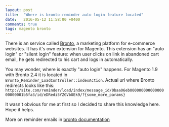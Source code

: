 ```yaml
---
layout: post
title:  "Where is bronto reminder auto login feature located"
date:   2016-05-12 11:58:00 +0400
comments: true
tags: magento bronto
---
```

There is an service called [Bronto](http://bronto.com/), a marketing platform for e-commerce websites. It has it's own extension for Magento. This extension has an "auto login" or "silent login" feature: when user clicks on link in abandoned cart email, he gets redirected to his cart and logs in automatically.

You may wonder, where is exactly "auto login" happens. For Magento 1.9 with Bronto 2.4 it is located in `Bronto_Reminder_LoadController::indexAction`. Actual url where Bronto redirects looks like this: `http://site.com/reminder/load/index/message_id/0baa06eb00000000000000000000001b5fa3/id/eDRedi5YZGVbUEk9/?{some_more_params}`

It wasn't obvious for me at first so I decided to share this knowledge here. Hope it helps.

More on reminder emails in [bronto documentation](http://dev.bronto.com/prebuilt-integrations/magento/2-4/configuration/reminder-emails/)
